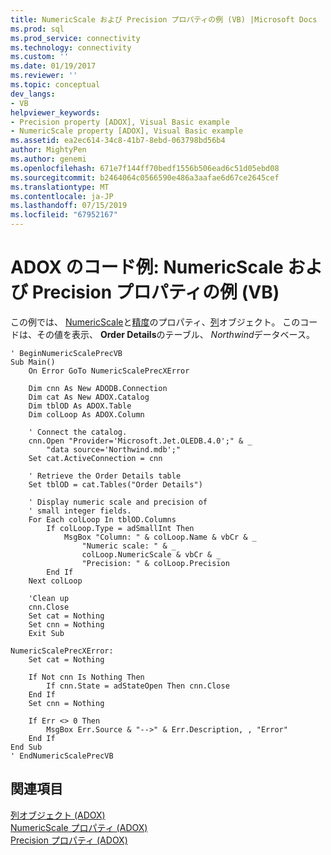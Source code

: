 ```yaml
---
title: NumericScale および Precision プロパティの例 (VB) |Microsoft Docs
ms.prod: sql
ms.prod_service: connectivity
ms.technology: connectivity
ms.custom: ''
ms.date: 01/19/2017
ms.reviewer: ''
ms.topic: conceptual
dev_langs:
- VB
helpviewer_keywords:
- Precision property [ADOX], Visual Basic example
- NumericScale property [ADOX], Visual Basic example
ms.assetid: ea2ec614-34c8-41b7-8ebd-063798bd56b4
author: MightyPen
ms.author: genemi
ms.openlocfilehash: 671e7f144ff70bedf1556b506ead6c51d05ebd08
ms.sourcegitcommit: b2464064c0566590e486a3aafae6d67ce2645cef
ms.translationtype: MT
ms.contentlocale: ja-JP
ms.lasthandoff: 07/15/2019
ms.locfileid: "67952167"
---
```

# <a name="adox-code-example-numericscale-and-precision-properties-example-vb"></a>ADOX のコード例: NumericScale および Precision プロパティの例 (VB)
この例では、 [NumericScale](../../../ado/reference/adox-api/numericscale-property-adox.md)と[精度](../../../ado/reference/adox-api/precision-property-adox.md)のプロパティ、[列](../../../ado/reference/adox-api/column-object-adox.md)オブジェクト。 このコードは、その値を表示、 **Order Details**のテーブル、 *Northwind*データベース。  
  
```  
' BeginNumericScalePrecVB  
Sub Main()  
    On Error GoTo NumericScalePrecXError  
  
    Dim cnn As New ADODB.Connection  
    Dim cat As New ADOX.Catalog  
    Dim tblOD As ADOX.Table  
    Dim colLoop As ADOX.Column  
  
    ' Connect the catalog.  
    cnn.Open "Provider='Microsoft.Jet.OLEDB.4.0';" & _  
        "data source='Northwind.mdb';"  
    Set cat.ActiveConnection = cnn  
  
    ' Retrieve the Order Details table  
    Set tblOD = cat.Tables("Order Details")  
  
    ' Display numeric scale and precision of  
    ' small integer fields.  
    For Each colLoop In tblOD.Columns  
        If colLoop.Type = adSmallInt Then  
            MsgBox "Column: " & colLoop.Name & vbCr & _  
                "Numeric scale: " & _  
                colLoop.NumericScale & vbCr & _  
                "Precision: " & colLoop.Precision  
        End If  
    Next colLoop  
  
    'Clean up  
    cnn.Close  
    Set cat = Nothing  
    Set cnn = Nothing  
    Exit Sub  
  
NumericScalePrecXError:  
    Set cat = Nothing  
  
    If Not cnn Is Nothing Then  
        If cnn.State = adStateOpen Then cnn.Close  
    End If  
    Set cnn = Nothing  
  
    If Err <> 0 Then  
        MsgBox Err.Source & "-->" & Err.Description, , "Error"  
    End If  
End Sub  
' EndNumericScalePrecVB  
```  
  
## <a name="see-also"></a>関連項目  
 [列オブジェクト (ADOX)](../../../ado/reference/adox-api/column-object-adox.md)   
 [NumericScale プロパティ (ADOX)](../../../ado/reference/adox-api/numericscale-property-adox.md)   
 [Precision プロパティ (ADOX)](../../../ado/reference/adox-api/precision-property-adox.md)
